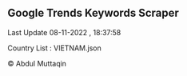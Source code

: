 

## Google Trends Keywords Scraper 
 
Last Update 08-11-2022 , 18:37:58

Country List :
VIETNAM.json



© Abdul Muttaqin 
